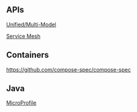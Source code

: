 ## APIs

[Unified/Multi-Model](http://www.mm-adt.org/)
  
[Service Mesh](https://github.com/servicemeshinterface/smi-spec)


## Containers

https://github.com/compose-spec/compose-spec

## Java

[MicroProfile](https://wiki.eclipse.org/MicroProfile)


